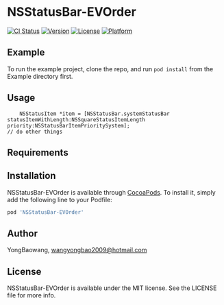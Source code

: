 # NSStatusBar-EVOrder

[![CI Status](https://img.shields.io/travis/YongBaowang/NSStatusBar-EVOrder.svg?style=flat)](https://travis-ci.org/YongBaowang/NSStatusBar-EVOrder)
[![Version](https://img.shields.io/cocoapods/v/NSStatusBar-EVOrder.svg?style=flat)](https://cocoapods.org/pods/NSStatusBar-EVOrder)
[![License](https://img.shields.io/cocoapods/l/NSStatusBar-EVOrder.svg?style=flat)](https://cocoapods.org/pods/NSStatusBar-EVOrder)
[![Platform](https://img.shields.io/cocoapods/p/NSStatusBar-EVOrder.svg?style=flat)](https://cocoapods.org/pods/NSStatusBar-EVOrder)

## Example

To run the example project, clone the repo, and run `pod install` from the Example directory first.

## Usage

        NSStatusItem *item = [NSStatusBar.systemStatusBar statusItemWithLength:NSSquareStatusItemLength priority:NSStatusBarItemPrioritySystem];
    // do other things

## Requirements

## Installation

NSStatusBar-EVOrder is available through [CocoaPods](https://cocoapods.org). To install
it, simply add the following line to your Podfile:

```ruby
pod 'NSStatusBar-EVOrder'
```

## Author

YongBaowang, wangyongbao2009@hotmail.com

## License

NSStatusBar-EVOrder is available under the MIT license. See the LICENSE file for more info.
